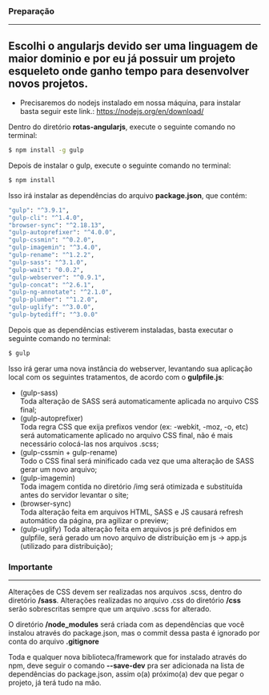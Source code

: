 ### Preparação
-----
Escolhi o angularjs devido ser uma linguagem de maior dominio e por eu já possuir um projeto esqueleto
onde ganho tempo para desenvolver novos projetos.
-----
- Precisaremos do nodejs instalado em nossa máquina, para instalar basta seguir este link.:
https://nodejs.org/en/download/

Dentro do diretório **rotas-angularjs**, execute o seguinte comando no terminal:

```bash
$ npm install -g gulp
```

Depois de instalar o gulp, execute o seguinte comando no terminal: 

```bash
$ npm install
```

Isso irá instalar as dependências do arquivo **package.json**, que contém:

```bash
"gulp": "^3.9.1",
"gulp-cli": "^1.4.0",
"browser-sync": "^2.18.13",
"gulp-autoprefixer": "^4.0.0",
"gulp-cssmin": "^0.2.0",
"gulp-imagemin": "^3.4.0",
"gulp-rename": "^1.2.2",
"gulp-sass": "^3.1.0",
"gulp-wait": "0.0.2",
"gulp-webserver": "^0.9.1",
"gulp-concat": "^2.6.1",
"gulp-ng-annotate": "^2.1.0",
"gulp-plumber": "^1.2.0",
"gulp-uglify": "^3.0.0",
"gulp-bytediff": "^3.0.0"
```

Depois que as dependências estiverem instaladas, basta executar o seguinte comando no terminal:

```bash
$ gulp
```

Isso irá gerar uma nova instância do webserver, levantando sua aplicação local com os seguintes tratamentos, de acordo com o **gulpfile.js**:

- (gulp-sass)  
Toda alteração de SASS será automaticamente aplicada no arquivo CSS final;
- (gulp-autoprefixer)  
Toda regra CSS que exija prefixos vendor (ex: -webkit, -moz, -o, etc) será automaticamente aplicado no arquivo CSS final, não é mais necessário colocá-las nos arquivos .scss;
- (gulp-cssmin + gulp-rename)  
Todo o CSS final será minificado cada vez que uma alteração de SASS gerar um novo arquivo;
- (gulp-imagemin)  
Toda imagem contida no diretório /img será otimizada e substituída antes do servidor levantar o site;
- (browser-sync)  
Toda alteração feita em arquivos HTML, SASS e JS causará refresh automático da página, pra agilizar o preview;
- (gulp-uglify)
Toda alteração feita em arquivos js pré definidos em gulpfile, será gerado um novo arquivo de 
distribuição em js -> app.js (utilizado para distribuição);

### Importante
-----
Alterações de CSS devem ser realizadas nos arquivos .scss, dentro do diretório **/sass**. Alterações realizadas no arquivo .css do diretório **/css** serão sobrescritas sempre que um arquivo .scss for alterado.

O diretório **/node_modules** será criada com as dependências que você instalou através do package.json, mas o commit dessa pasta é ignorado por conta do arquivo **.gitignore**

Toda e qualquer nova biblioteca/framework que for instalado através do npm, deve seguir o comando **--save-dev** pra ser adicionada na lista de dependências do package.json, assim o(a) próximo(a) dev que pegar o projeto, já terá tudo na mão.